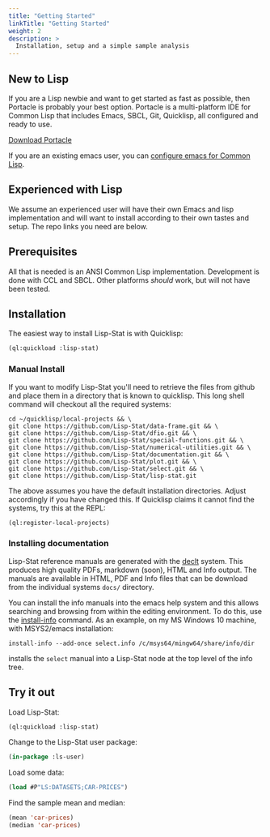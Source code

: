 ```yaml
---
title: "Getting Started"
linkTitle: "Getting Started"
weight: 2
description: >
  Installation, setup and a simple sample analysis
---
```


## New to Lisp

If you are a Lisp newbie and want to get started as fast as possible,
then Portacle is probably your best option. Portacle is a
multi-platform IDE for Common Lisp that includes Emacs, SBCL, Git,
Quicklisp, all configured and ready to use.

<div class="mx-auto">
	<a class="btn btn-lg btn-primary mr-3 mb-4" href="https://portacle.github.io/">
		Download Portacle<i class="fas fa-arrow-alt-circle-right ml-2"></i>
	</a>
</div>

If you are an existing emacs user, you can [configure emacs for Common
Lisp](https://github.com/susam/emacs4cl).

## Experienced with Lisp

We assume an experienced user will have their own Emacs and lisp
implementation and will want to install according to their own tastes
and setup. The repo links you need are below.

## Prerequisites

All that is needed is an ANSI Common Lisp implementation. Development
is done with CCL and SBCL. Other platforms _should_ work, but will not
have been tested.

## Installation

The easiest way to install Lisp-Stat is with Quicklisp:

```lisp
(ql:quickload :lisp-stat)
```

### Manual Install
If you want to modify Lisp-Stat you'll need to retrieve the
files from github and place them in a directory that is known to
quicklisp. This long shell command will checkout all the required
systems:

```shell
cd ~/quicklisp/local-projects && \
git clone https://github.com/Lisp-Stat/data-frame.git && \
git clone https://github.com/Lisp-Stat/dfio.git && \
git clone https://github.com/Lisp-Stat/special-functions.git && \
git clone https://github.com/Lisp-Stat/numerical-utilities.git && \
git clone https://github.com/Lisp-Stat/documentation.git && \
git clone https://github.com/Lisp-Stat/plot.git && \
git clone https://github.com/Lisp-Stat/select.git && \
git clone https://github.com/Lisp-Stat/lisp-stat.git
```

The above assumes you have the default installation directories. Adjust
accordingly if you have changed this. If Quicklisp claims it cannot
find the systems, try this at the REPL:

```lisp
(ql:register-local-projects)
```

### Installing documentation

Lisp-Stat reference manuals are generated with the
[declt](https://github.com/didierverna/declt) system. This produces
high quality PDFs, markdown (soon), HTML and Info output.  The manuals
are available in HTML, <!-- in the [reference](/docs/reference)
section of this website;--> PDF and Info files that can be download
from the individual systems `docs/` directory.

You can install the info manuals into the emacs help system and this
allows searching and browsing from within the editing environment.  To
do this, use the
[install-info](https://www.gnu.org/software/texinfo/manual/texinfo/html_node/Invoking-install_002dinfo.html)
command.  As an example, on my MS Windows 10 machine, with MSYS2/emacs
installation:

```shell
install-info --add-once select.info /c/msys64/mingw64/share/info/dir
```

installs the `select` manual into a Lisp-Stat node at the top level of
the info tree.

## Try it out

Load Lisp-Stat:
```lisp
(ql:quickload :lisp-stat)
```

Change to the Lisp-Stat user package:
```lisp
(in-package :ls-user)
```

Load some data:

```lisp
(load #P"LS:DATASETS;CAR-PRICES")
```

Find the sample mean and median:

```lisp
(mean 'car-prices)
(median 'car-prices)
```


